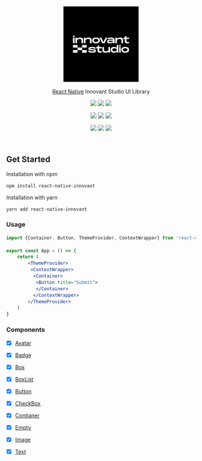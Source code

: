 <br/>
<p align="center">
  <a href="https://www.innovant.studio/">
    <img alt="react-native-innovant" src="./images/innovant.jpeg" width="200">
  </a>
</p>

<p align="center">
    <a href="https://reactnative.dev">React Native</a> Innovant Studio UI Library
</p>

<p align="center">
  <a href="https://www.npmjs.com/package/react-native-innovant"><img src="https://img.shields.io/npm/v/react-native-innovant.svg"></a>
  <a href="https://travis-ci.com/ahmnouira/react-native-innovant"><img src="https://api.travis-ci.com/ahmnouira/react-native-innovant.svg?branch=master"></a>
  <a href="https://github.com/ahmnouira/react-native-innovant"><img src="https://img.shields.io/github/stars/ahmnouira/react-native-innovant"></a>

</p>

<p align="center">
  <a href="https://codecov.io/gh/ahmnouira/react-native-innovant"><img src="https://codecov.io/gh/ahmnouira/react-native-innovant/coverage.svg"></a>
  <a href="https://github.com/prettier/prettier"><img src="https://img.shields.io/badge/styled_with-prettier-ff69b4.svg"></a>
  <a href="https://opensource.org/licenses/MIT"><img src="https://img.shields.io/badge/License-MIT-blue.svg"></a>
</p>

<p align="center">
   <a href="https://www.npmjs.com/package/react-native-innovant"><img src="https://img.shields.io/npm/dw/react-native-innovant.svg?style=for-the-badge"></a>
  <a href="https://www.npmjs.com/package/react-native-innovant"><img src="https://img.shields.io/npm/dm/react-native-innovant.svg?style=for-the-badge"></a>
  <a href="https://www.npmjs.com/package/react-native-innovant"><img src="https://img.shields.io/npm/dt/react-native-innovant.svg?style=for-the-badge"></a>
</p>

<br />

## Get Started

Installation with npm

```sh
npm install react-native-innovant
```

Installation with yarn
```sh
yarn add react-native-innovant
```

### Usage

```jsx
import {Container, Button, ThemeProvider, ContextWrapper} from 'react-native-innovant'

export const App = () => {
    return (
        <ThemeProvider>
         <ContextWrapper>
          <Container>
           <Button title="Submit">
           </Container>
          </ContextWrapper>
        </ThemeProvider>
    )
}

```

### Components

- [x] [Avatar](#)
- [x] [Badge](#)
- [x] [Box](#)
- [x] [BoxList](#)
- [x] [Button](#)
- [x] [CheckBox](#)
- [x] [Contianer](#)
- [x] [Empty](#)
- [x] [Image](#)
- [x] [Text](#)




